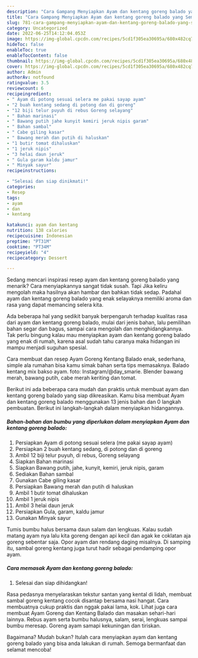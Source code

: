 ```yaml
---
description: "Cara Gampang Menyiapkan Ayam dan kentang goreng balado yang Sempurna, Buat Buka Puasa}"
title: "Cara Gampang Menyiapkan Ayam dan kentang goreng balado yang Sempurna, Buat Buka Puasa}"
slug: 781-cara-gampang-menyiapkan-ayam-dan-kentang-goreng-balado-yang-sempurna-buat-buka-puasa
category: Uncategorized
date: 2022-06-25T14:12:04.053Z
image: https://img-global.cpcdn.com/recipes/5cd1f305ea30695a/680x482cq70/ayam-dan-kentang-goreng-balado-foto-resep-utama.jpg
hideToc: false
enableToc: true
enableTocContent: false
thumbnail: https://img-global.cpcdn.com/recipes/5cd1f305ea30695a/680x482cq70/ayam-dan-kentang-goreng-balado-foto-resep-utama.jpg
cover: https://img-global.cpcdn.com/recipes/5cd1f305ea30695a/680x482cq70/ayam-dan-kentang-goreng-balado-foto-resep-utama.jpg
author: Admin
authorAv: notfound
ratingvalue: 3.5
reviewcount: 6
recipeingredient:
- " Ayam di potong sesuai selera me pakai sayap ayam"
- "2 buah kentang sedang di potong dan di goreng"
- "12 biji telur puyuh di rebus Goreng selayang"
- " Bahan marinasi"
- " Bawang putih jahe kunyit kemiri jeruk nipis garam"
- " Bahan sambal"
- " Cabe giling kasar"
- " Bawang merah dan putih di haluskan"
- "1 butir tomat dihaluskan"
- "1 jeruk nipis"
- "3 helai daun jeruk"
- " Gula garam kaldu jamur"
- " Minyak sayur"
recipeinstructions:

- "Selesai dan siap dinikmati!"
categories:
- Resep
tags:
- ayam
- dan
- kentang

katakunci: ayam dan kentang 
nutrition: 138 calories
recipecuisine: Indonesian
preptime: "PT31M"
cooktime: "PT34M"
recipeyield: "4"
recipecategory: Dessert

---
```



Sedang mencari inspirasi resep ayam dan kentang goreng balado yang menarik? Cara menyiapkannya sangat tidak susah. Tapi Jika keliru mengolah maka hasilnya akan hambar dan bahkan tidak sedap. Padahal ayam dan kentang goreng balado yang enak selayaknya memiliki aroma dan rasa yang dapat memancing selera kita.


Ada beberapa hal yang sedikit banyak berpengaruh terhadap kualitas rasa dari ayam dan kentang goreng balado, mulai dari jenis bahan, lalu pemilihan bahan segar dan bagus, sampai cara mengolah dan menghidangkannya. Tak perlu bingung kalau mau menyiapkan ayam dan kentang goreng balado yang enak di rumah, karena asal sudah tahu caranya maka hidangan ini mampu menjadi suguhan spesial.

Cara membuat dan resep Ayam Goreng Kentang Balado enak, sederhana, simple ala rumahan bisa kamu simak bahan serta tips memasaknya. Balado kentang mix bakso ayam. foto: Instagram/@day_smarie. Blender bawang merah, bawang putih, cabe merah keriting dan tomat.


Berikut ini ada beberapa cara mudah dan praktis untuk membuat ayam dan kentang goreng balado yang siap dikreasikan. Kamu bisa membuat Ayam dan kentang goreng balado menggunakan 13 jenis bahan dan 0 langkah pembuatan. Berikut ini langkah-langkah dalam menyiapkan hidangannya.

<!--inarticleads1-->

##### Bahan-bahan dan bumbu yang diperlukan dalam menyiapkan Ayam dan kentang goreng balado:

1. Persiapkan  Ayam di potong sesuai selera (me pakai sayap ayam)
1. Persiapkan 2 buah kentang sedang, di potong dan di goreng
1. Ambil 12 biji telur puyuh, di rebus, Goreng selayang
1. Siapkan  Bahan marinasi
1. Siapkan  Bawang putih, jahe, kunyit, kemiri, jeruk nipis, garam
1. Sediakan  Bahan sambal
1. Gunakan  Cabe giling kasar
1. Persiapkan  Bawang merah dan putih di haluskan
1. Ambil 1 butir tomat dihaluskan
1. Ambil 1 jeruk nipis
1. Ambil 3 helai daun jeruk
1. Persiapkan  Gula, garam, kaldu jamur
1. Gunakan  Minyak sayur


Tumis bumbu halus bersama daun salam dan lengkuas. Kalau sudah matang ayam nya lalu kita goreng dengan api kecil dan agak ke coklatan aja goreng sebentar saja. Opor ayam dan rendang daging misalnya. Di samping itu, sambal goreng kentang juga turut hadir sebagai pendamping opor ayam. 

<!--inarticleads2-->

##### Cara memasak Ayam dan kentang goreng balado:


1. Selesai dan siap dihidangkan!

Rasa pedasnya menyelaraskan tekstur santan yang kental di lidah, membuat sambal goreng kentang cocok disantap bersama nasi hangat. Cara membuatnya cukup praktis dan nggak pakai lama, kok. Lihat juga cara membuat Ayam Goreng dan Kentang Balado dan masakan sehari-hari lainnya. Rebus ayam serta bumbu halusnya, salam, serai, lengkuas sampai bumbu meresap. Goreng ayam samapi kekuningan dan tiriskan. 

Bagaimana? Mudah bukan? Itulah cara menyiapkan ayam dan kentang goreng balado yang bisa anda lakukan di rumah. Semoga bermanfaat dan selamat mencoba!
